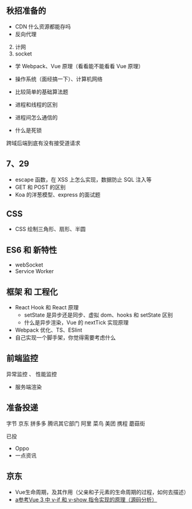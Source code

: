 ## 秋招准备的

- CDN 什么资源都能存吗
- 反向代理

2. 计网
3. socket

- 学 Webpack、Vue 原理（看看能不能看看 Vue 原理）
- 操作系统（面经搞一下）、计算机网络
- 比较简单的基础算法题

- 进程和线程的区别
- 进程间怎么通信的
- 什么是死锁

跨域后端到底有没有接受道请求

## 7、29

- escape 函数，在 XSS 上怎么实现，数据防止 SQL 注入等
- GET 和 POST 的区别
- Koa 的洋葱模型、express 的面试题

## CSS

- CSS 绘制三角形、扇形、半圆

## ES6 和 新特性

- webSocket
- Service Worker

## 框架 和 工程化

- React Hook 和 React 原理
  - setState 是异步还是同步、虚拟 dom、hooks 和 setState 区别
  - 什么是异步渲染，Vue 的 nextTick 实现原理
- Webpack 优化、TS、ESlint
- 自己实现一个脚手架，你觉得需要考虑什么

## 前端监控

异常监控 、 性能监控

- 服务端渲染

## 准备投递

字节
京东
拼多多
腾讯其它部门
阿里 菜鸟
美团
携程
蘑菇街

已投

- Oppo
- 一点资讯


## 京东
- Vue生命周期，及其作用（父亲和子元素的生命周期的过程，如何去描述）
- [a参考Vue 3 中 v-if 和 v-show 指令实现的原理（源码分析）](https://segmentfault.com/a/1190000039005215)